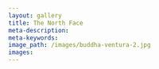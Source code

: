 ```yaml
---
layout: gallery
title: The North Face
meta-description:
meta-keywords:
image_path: /images/buddha-ventura-2.jpg
images:
---
```

